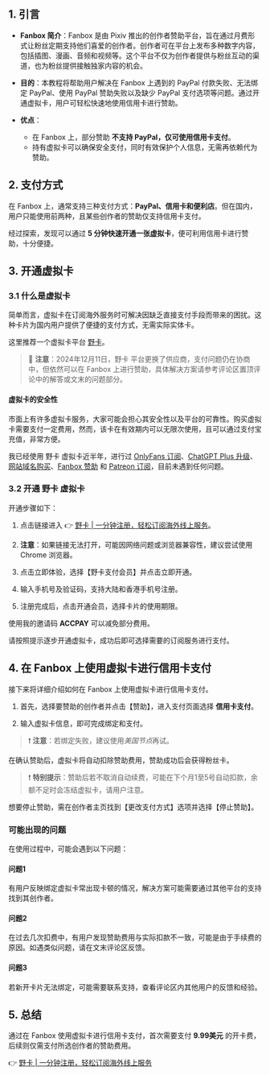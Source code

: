 ## 1. 引言

- **Fanbox 简介**：Fanbox 是由 Pixiv 推出的创作者赞助平台，旨在通过月费形式让粉丝定期支持他们喜爱的创作者。创作者可在平台上发布多种数字内容，包括插图、漫画、音频和视频等。这个平台不仅为创作者提供与粉丝互动的渠道，也为粉丝提供接触独家内容的机会。
  
- **目的**：本教程将帮助用户解决在 Fanbox 上遇到的 PayPal 付款失败、无法绑定 PayPal、使用 PayPal 赞助失败以及缺少 PayPal 支付选项等问题。通过开通虚拟卡，用户可轻松快速地使用信用卡进行赞助。

- **优点**：
  - 在 Fanbox 上，部分赞助 **不支持 PayPal，仅可使用信用卡支付**。
  - 持有虚拟卡可以确保安全支付，同时有效保护个人信息，无需再依赖代为赞助。

## 2. 支付方式

在 Fanbox 上，通常支持三种支付方式：**PayPal、信用卡和便利店**。但在国内，用户只能使用前两种，且某些创作者的赞助仅支持信用卡支付。

经过探索，发现可以通过 **5 分钟快速开通一张虚拟卡**，便可利用信用卡进行赞助，十分便捷。

## 3. 开通虚拟卡

### 3.1 什么是虚拟卡

简单而言，虚拟卡在订阅海外服务时可解决因缺乏直接支付手段而带来的困扰。这种卡片为国内用户提供了便捷的支付方式，无需实际实体卡。

这里推荐一个虚拟卡平台 [野卡](https://bit.ly/bewildcard)。

> 🔔 **注意**：2024年12月11日，野卡 平台更换了供应商，支付问题仍在协商中，但依然可以在 Fanbox 上进行赞助，具体解决方案请参考评论区置顶评论中的解答或文末的问题部分。

#### 虚拟卡的安全性

市面上有许多虚拟卡服务，大家可能会担心其安全性以及平台的可靠性。购买虚拟卡需要支付一定费用，然而，该卡在有效期内可以无限次使用，且可以通过支付宝充值，非常方便。

我已经使用 野卡 虚拟卡近半年，进行过 [OnlyFans 订阅](https://bit.ly/bewildcard)、[ChatGPT Plus 升级](https://bit.ly/bewildcard)、[网站域名购买](https://bit.ly/bewildcard)、[Fanbox 赞助](https://bit.ly/bewildcard) 和 [Patreon 订阅](https://bit.ly/bewildcard)，目前未遇到任何问题。

### 3.2 开通 野卡 虚拟卡

开通步骤如下：

1. 点击链接进入 👉 [野卡 | 一分钟注册，轻松订阅海外线上服务](https://bit.ly/bewildcard)。
2. **注意**：如果链接无法打开，可能因网络问题或浏览器兼容性，建议尝试使用 Chrome 浏览器。

3. 点击立即体验，选择【野卡支付会员】并点击立即开通。

4. 输入手机号及验证码，支持大陆和香港手机号注册。

5. 注册完成后，点击开通会员，选择卡片的使用期限。

使用我的邀请码 **ACCPAY** 可以减免部分费用。

请按照提示逐步开通虚拟卡，成功后即可选择需要的订阅服务进行支付。

## 4. 在 Fanbox 上使用虚拟卡进行信用卡支付

接下来将详细介绍如何在 Fanbox 上使用虚拟卡进行信用卡支付。

1. 首先，选择要赞助的创作者并点击【赞助】，进入支付页面选择 **信用卡支付**。
   
2. 输入虚拟卡信息，即可完成绑定和支付。

> ❗ **注意**：若绑定失败，建议使用*美国节点*再试。

在确认赞助后，虚拟卡将自动扣除赞助费用，赞助成功后会获得粉丝卡。

> ❗ **特别提示**：赞助后若不取消自动续费，可能在下个月1至5号自动扣款，余额不足时会冻结虚拟卡，请用户注意。

想要停止赞助，需在创作者主页找到【更改支付方式】选项并选择【停止赞助】。

### 可能出现的问题

在使用过程中，可能会遇到以下问题：

#### 问题1

有用户反映绑定虚拟卡常出现卡顿的情况，解决方案可能需要通过其他平台的支持找到其创作者。

#### 问题2

在过去几次扣费中，有用户发现赞助费用与实际扣款不一致，可能是由于手续费的原因。如遇类似问题，请在文末评论区反馈。

#### 问题3

若新开卡片无法绑定，可能需要联系支持，查看评论区内其他用户的反馈和经验。

## 5. 总结

通过在 Fanbox 使用虚拟卡进行信用卡支付，首次需要支付 **9.99美元** 的开卡费，后续则仅需支付所选创作者的赞助费用。

👉 [野卡 | 一分钟注册，轻松订阅海外线上服务](https://bit.ly/bewildcard)